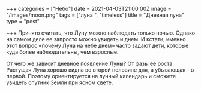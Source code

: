 +++
categories = ["Небо"]
date = 2021-04-03T21:00:00Z
image = "/images/moon.png"
tags = ["луна ", "timeless"]
title = "Дневная луна"
type = "post"

+++
Принято считать, что Луну можно наблюдать только ночью. Однако на самом деле ее запросто можно увидеть и днем. И кстати, именно этот вопрос «почему Луна на небе днем» часто задают дети, которые куда более наблюдательны, чем взрослые.  
  
От чего же зависит дневное появление Луны? От фазы ее роста. Растущая Луна хорошо видна во второй половине дня, а убывающая - в первой. Поэтому ориентируется на лунный календарь и сможете увидеть спутник Земли при ясном свете.